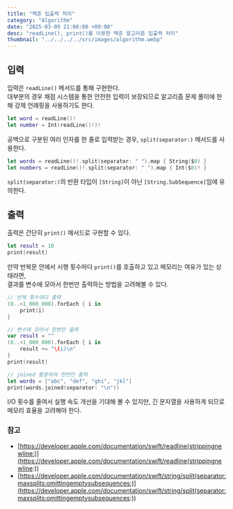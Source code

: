 ```yaml
---
title: "백준 입출력 처리"
category: "Algorithm"
date: "2025-03-09 21:00:00 +09:00"
desc: "readLine(), print()를 이용한 백준 알고리즘 입출력 처리"
thumbnail: "../../../../src/images/algorithm.webp"
---
```


## 입력

입력은 `readLine()` 메서드를 통해 구현한다.<br>
대부분의 경우 채점 시스템을 통한 안전한 입력이 보장되므로 알고리즘 문제 풀이에 한해 강제 언래핑을 사용하기도 한다.

```swift
let word = readLine()!
let number = Int(readLine()!)!
```

공백으로 구분된 여러 인자를 한 줄로 입력받는 경우, `split(separator:)` 메서드를 사용한다.

```swift
let words = readLine()!.split(separator: " ").map { String($0) }
let numbers = readLine()!.split(separator: " ").map { Int($0)! }
```

`split(separator:)`의 반환 타입이 `[String]`이 아닌 `[String.SubSequence]`임에 유의한다.

## 출력

출력은 간단히 `print()` 메서드로 구현할 수 있다.

```swift
let result = 10
print(result)
```

만약 반복문 안에서 시행 횟수마다 `print()`를 호출하고 있고 메모리는 여유가 있는 상태라면,<br>
결과를 변수에 모아서 한번만 출력하는 방법을 고려해볼 수 있다.

```swift
// 반복 횟수마다 출력
(0..<1_000_000).forEach { i in
    print(i)
}
```

```swift
// 변수에 모아서 한번만 출력
var result = ""
(0..<1_000_000).forEach { i in
    result += "\(i)\n"
}
print(result)
```

```swift
// joined 활용하여 한번만 출력
let words = ["abc", "def", "ghi", "jkl"]
print(words.joined(separator: "\n"))
```

I/O 횟수를 줄여서 실행 속도 개선을 기대해 볼 수 있지만, 긴 문자열을 사용하게 되므로 메모리 효율을 고려해야 한다.

### 참고

- [https://developer.apple.com/documentation/swift/readline(strippingnewline:)](https://developer.apple.com/documentation/swift/readline(strippingnewline:))
- [https://developer.apple.com/documentation/swift/string/split(separator:maxsplits:omittingemptysubsequences:)](https://developer.apple.com/documentation/swift/string/split(separator:maxsplits:omittingemptysubsequences:))
